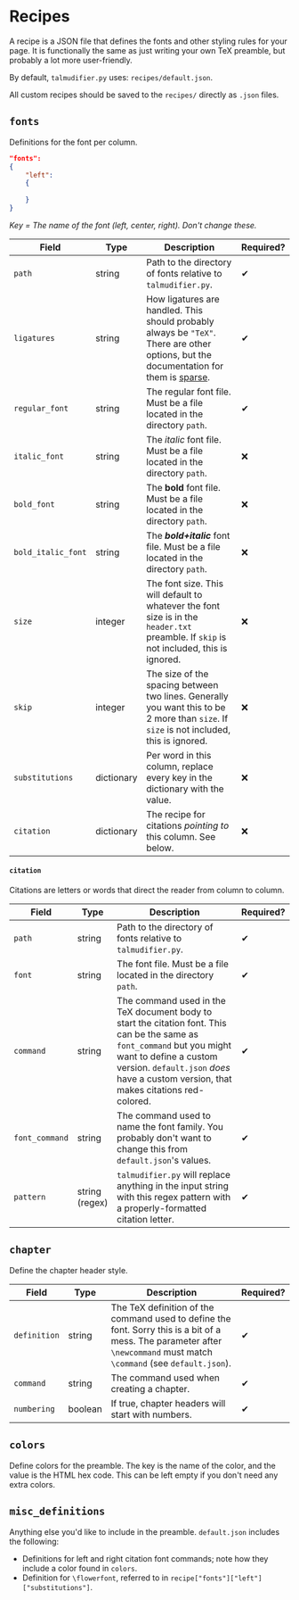 # Recipes

A recipe is a JSON file that defines the fonts and other styling rules for your page. It is functionally the same as just writing your own TeX preamble, but probably a lot more user-friendly.

By default, `talmudifier.py` uses: `recipes/default.json`.

All custom recipes should be saved to the `recipes/` directly as `.json` files.

## `fonts`

Definitions for the font per column.

```json
"fonts":
{
    "left":
    {
        
    }
}
```

_Key = The name of the font (left, center, right). Don't change these._

| Field              | Type       | Description                                                  | Required? |
| ------------------ | ---------- | ------------------------------------------------------------ | --------- |
| `path`             | string     | Path to the directory of fonts relative to `talmudifier.py`. | ✔         |
| `ligatures`        | string     | How ligatures are handled. This should probably always be `"TeX"`. There are other options, but the documentation for them is [sparse](https://tex.stackexchange.com/questions/296737/what-do-the-various-values-of-the-ligatures-option-of-fontspec-do). | ✔         |
| `regular_font`     | string     | The regular font file. Must be a file located in the directory `path`. | ✔         |
| `italic_font`      | string     | The _italic_ font file. Must be a file located in the directory `path`. | ❌         |
| `bold_font`        | string     | The **bold** font file. Must be a file located in the directory `path`. | ❌         |
| `bold_italic_font` | string     | The _**bold+italic**_ font file. Must be a file located in the directory `path`. | ❌         |
| `size`             | integer    | The font size. This will default to whatever the font size is in the `header.txt` preamble. If `skip` is not included, this is ignored. | ❌         |
| `skip`             | integer    | The size of the spacing between two lines. Generally you want this to be 2 more than `size`. If `size` is not included, this is ignored. | ❌         |
| `substitutions`    | dictionary | Per word in this column, replace every key in the dictionary with the value. | ❌         |
| `citation`         | dictionary | The recipe for citations _pointing to_ this column. See below. | ❌         |

#### `citation`

Citations are letters or words that direct the reader from column to column.

| Field          | Type              | Description                                                  | Required? |
| -------------- | ----------------- | ------------------------------------------------------------ | --------- |
| `path`         | string            | Path to the directory of fonts relative to `talmudifier.py`. | ✔         |
| `font`         | string            | The font file. Must be a file located in the directory `path`. | ✔         |
| `command`      | string            | The command used in the TeX document body to start the citation font. This can be the same as `font_command` but you might want to define a custom version. `default.json` _does_ have a custom version, that makes citations red-colored. | ✔         |
| `font_command` | string            | The command used to name the font family. You probably don't want to change this from `default.json`'s values. | ✔         |
| `pattern`      | string<br>(regex) | `talmudifier.py` will replace anything in the input string with this regex pattern with a properly-formatted citation letter. | ✔         |

## `chapter`

Define the chapter header style.

| Field        | Type    | Description                                                  | Required? |
| ------------ | ------- | ------------------------------------------------------------ | --------- |
| `definition` | string  | The TeX definition of the command used to define the font. Sorry this is a bit of a mess. The parameter after `\newcommand` must match `\command` (see `default.json`). | ✔         |
| `command`    | string  | The command used when creating a chapter.                    | ✔         |
| `numbering`  | boolean | If true, chapter headers will start with numbers.            | ✔         |

## `colors`

Define colors for the preamble. The key is the name of the color, and the value is the HTML hex code. This can be left empty if you don't need any extra colors.

## `misc_definitions`

Anything else you'd like to include in the preamble. `default.json` includes the following:

- Definitions for left and right citation font commands; note how they include a color found in `colors`.
- Definition for `\flowerfont`, referred to in `recipe["fonts"]["left"]["substitutions"]`.